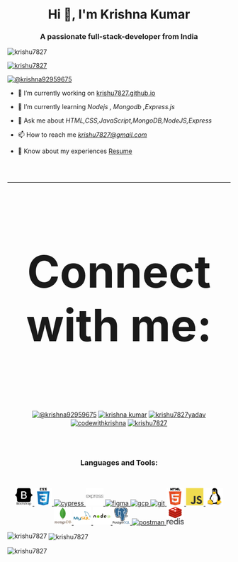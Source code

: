<h1 align="center">Hi 👋, I'm Krishna Kumar</h1>
<h3 align="center">A passionate full-stack-developer from India</h3>

<p align="left"> <img src="https://komarev.com/ghpvc/?username=Krishu7827&label=Profile%20views&color=0e75b6&style=flat" alt="krishu7827" /> </p>

<p align="left"> <a href="https://github.com/ryo-ma/github-profile-trophy"><img src="https://github-profile-trophy.vercel.app/?username=Krishu7827" alt="krishu7827" /></a> </p>

<p align="left"> <a href="https://twitter.com/@krishna92959675" target="blank"><img src="https://img.shields.io/twitter/follow/@krishna92959675?logo=twitter&style=for-the-badge" alt="@krishna92959675" /></a> </p>

- 🔭 I’m currently working on [krishu7827.github.io](https://krishu7827.github.io/)

- 🌱 I’m currently learning *Nodejs , Mongodb ,Express.js*

- 💬 Ask me about *HTML,CSS,JavaScript,MongoDB,NodeJS,Express*

- 📫 How to reach me *krishu7827@gmail.com*

- 📄 Know about my experiences [Resume](https://drive.google.com/file/d/156MlQuWGJ-sZWc17i5Rkq-6uEcLM3q4i/view?usp=sharing)

<br>
<br>
<hr  align="center">

<h3 align="center" style="font-size:100px;">Connect with me:</h3>
<br>
<p align="center" justify-content=space-between>
<a  href="https://twitter.com/@krishna92959675" target="blank"><img align="center" margin-right=100 src="https://raw.githubusercontent.com/rahuldkjain/github-profile-readme-generator/master/src/images/icons/Social/twitter.svg" alt="@krishna92959675" height="30" width="40" /></a>
<a href="https://linkedin.com/in/krishna kumar" target="blank"><img align="center" src="https://raw.githubusercontent.com/rahuldkjain/github-profile-readme-generator/master/src/images/icons/Social/linked-in-alt.svg" alt="krishna kumar" height="30" width="40" /></a>
<a href="https://fb.com/krishu7827yadav" target="blank"><img align="center" src="https://raw.githubusercontent.com/rahuldkjain/github-profile-readme-generator/master/src/images/icons/Social/facebook.svg" alt="krishu7827yadav" height="30" width="40" /></a>
<a href="https://www.youtube.com/c/codewithkrishna" target="blank"><img align="center" src="https://raw.githubusercontent.com/rahuldkjain/github-profile-readme-generator/master/src/images/icons/Social/youtube.svg" alt="codewithkrishna" height="30" width="40" /></a>
<a href="https://www.leetcode.com/krishu7827" target="blank"><img align="center" src="https://raw.githubusercontent.com/rahuldkjain/github-profile-readme-generator/master/src/images/icons/Social/leet-code.svg" alt="krishu7827" height="30" width="40" /></a>
</p>
<br>
<br>
<h3 align="center">Languages and Tools:</h3>
<br>
<p align="center" justify-content="space-between"> <a href="https://getbootstrap.com" target="_blank" rel="noreferrer"> <img src="https://raw.githubusercontent.com/devicons/devicon/master/icons/bootstrap/bootstrap-plain-wordmark.svg" alt="bootstrap" width="40" height="40"/> </a> <a href="https://www.w3schools.com/css/" target="_blank" rel="noreferrer"> <img src="https://raw.githubusercontent.com/devicons/devicon/master/icons/css3/css3-original-wordmark.svg" alt="css3" width="40" height="40"/> </a> <a href="https://www.cypress.io" target="_blank" rel="noreferrer"> <img src="https://raw.githubusercontent.com/simple-icons/simple-icons/6e46ec1fc23b60c8fd0d2f2ff46db82e16dbd75f/icons/cypress.svg" alt="cypress" width="40" height="40"/> </a> <a href="https://expressjs.com" target="_blank" rel="noreferrer"> <img src="https://raw.githubusercontent.com/devicons/devicon/master/icons/express/express-original-wordmark.svg" alt="express" width="40" height="40"/> </a> <a href="https://www.figma.com/" target="_blank" rel="noreferrer"> <img src="https://www.vectorlogo.zone/logos/figma/figma-icon.svg" alt="figma" width="40" height="40"/> </a> <a href="https://cloud.google.com" target="_blank" rel="noreferrer"> <img src="https://www.vectorlogo.zone/logos/google_cloud/google_cloud-icon.svg" alt="gcp" width="40" height="40"/> </a> <a href="https://git-scm.com/" target="_blank" rel="noreferrer"> <img src="https://www.vectorlogo.zone/logos/git-scm/git-scm-icon.svg" alt="git" width="40" height="40"/> </a> <a href="https://www.w3.org/html/" target="_blank" rel="noreferrer"> <img src="https://raw.githubusercontent.com/devicons/devicon/master/icons/html5/html5-original-wordmark.svg" alt="html5" width="40" height="40"/> </a> <a href="https://developer.mozilla.org/en-US/docs/Web/JavaScript" target="_blank" rel="noreferrer"> <img src="https://raw.githubusercontent.com/devicons/devicon/master/icons/javascript/javascript-original.svg" alt="javascript" width="40" height="40"/> </a> <a href="https://www.linux.org/" target="_blank" rel="noreferrer"> <img src="https://raw.githubusercontent.com/devicons/devicon/master/icons/linux/linux-original.svg" alt="linux" width="40" height="40"/> </a> <a href="https://www.mongodb.com/" target="_blank" rel="noreferrer"> <img src="https://raw.githubusercontent.com/devicons/devicon/master/icons/mongodb/mongodb-original-wordmark.svg" alt="mongodb" width="40" height="40"/> </a> <a href="https://www.mysql.com/" target="_blank" rel="noreferrer"> <img src="https://raw.githubusercontent.com/devicons/devicon/master/icons/mysql/mysql-original-wordmark.svg" alt="mysql" width="40" height="40"/> </a> <a href="https://nodejs.org" target="_blank" rel="noreferrer"> <img src="https://raw.githubusercontent.com/devicons/devicon/master/icons/nodejs/nodejs-original-wordmark.svg" alt="nodejs" width="40" height="40"/> </a> <a href="https://www.postgresql.org" target="_blank" rel="noreferrer"> <img src="https://raw.githubusercontent.com/devicons/devicon/master/icons/postgresql/postgresql-original-wordmark.svg" alt="postgresql" width="40" height="40"/> </a> <a href="https://postman.com" target="_blank" rel="noreferrer"> <img src="https://www.vectorlogo.zone/logos/getpostman/getpostman-icon.svg" alt="postman" width="40" height="40"/> </a> <a href="https://redis.io" target="_blank" rel="noreferrer"> <img src="https://raw.githubusercontent.com/devicons/devicon/master/icons/redis/redis-original-wordmark.svg" alt="redis" width="40" height="40"/> </a> </p>

<p><img align="left" src="https://github-readme-stats.vercel.app/api/top-langs?username=krishu7827&show_icons=true&locale=en&layout=compact" alt="krishu7827" /></p>

<p>&nbsp;<img align="center" src="https://github-readme-stats.vercel.app/api?username=krishu7827&show_icons=true&locale=en" alt="krishu7827" /></p>

<p><img align="center" src="https://github-readme-streak-stats.herokuapp.com/?user=krishu7827&" alt="krishu7827" /></p>
